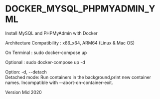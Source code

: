 # DOCKER_MYSQL_PHPMYADMIN_YML

Install MySQL and PHPMyAdmin with Docker

Architecture Compatibility : x86_x64, ARM64 (Linux & Mac OS)

On Terminal : sudo docker-compose up

Optional : sudo docker-compose up -d

Option:
    -d, --detach               
Detached mode: Run containers in the background,print new container names. Incompatible with --abort-on-container-exit.


Version Mid 2020
